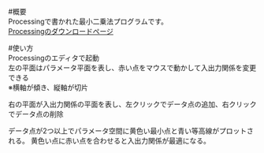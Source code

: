 #概要  
Processingで書かれた最小二乗法プログラムです。  
[Processingのダウンロードページ](https://processing.org/download)  

#使い方  
Processingのエディタで起動  
左の平面はパラメータ平面を表し、赤い点をマウスで動かして入出力関係を変更できる  
※横軸が傾き、縦軸が切片  

右の平面が入出力関係の平面を表し、左クリックでデータ点の追加、右クリックでデータ点の削除  

データ点が2つ以上でパラメータ空間に黄色い最小点と青い等高線がプロットされる。
黄色い点に赤い点を合わせると入出力関係が最適になる。  
